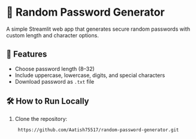# 🔑 Random Password Generator

A simple Streamlit web app that generates secure random passwords with custom length and character options.

## 🚀 Features
- Choose password length (8–32)
- Include uppercase, lowercase, digits, and special characters
- Download password as `.txt` file

## 🛠️ How to Run Locally
1. Clone the repository:
   ```bash
    https://github.com/Aatish75517/random-password-generator.git
